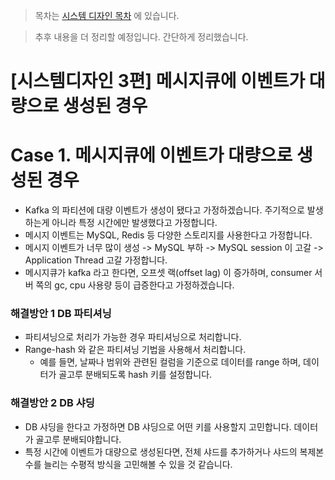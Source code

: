 > 목차는 [시스템 디자인 목차](https://insanelysimple.tistory.com/category/%EC%8B%9C%EC%8A%A4%ED%85%9C%20%EB%94%94%EC%9E%90%EC%9D%B8) 에 있습니다.



> 추후 내용을 더 정리할 예정입니다. 간단하게 정리했습니다.



# [시스템디자인 3편] 메시지큐에 이벤트가 대량으로 생성된 경우



# Case 1. 메시지큐에 이벤트가 대량으로 생성된 경우

- Kafka 의 파티션에 대량 이벤트가 생성이 됐다고 가정하겠습니다. 주기적으로 발생하는게 아니라 특정 시간에만 발생했다고 가정합니다.
- 메시지 이벤트는 MySQL, Redis 등 다양한 스토리지를 사용한다고 가정합니다.
- 메시지 이벤트가 너무 많이 생성 -> MySQL 부하 -> MySQL session 이 고갈 -> Application Thread 고갈 가정합니다.
- 메시지큐가 kafka 라고 한다면, 오프셋 랙(offset lag) 이 증가하며, consumer 서버 쪽의 gc, cpu 사용량 등이 급증한다고 가정하겠습니다.



### 해결방안 1 DB 파티셔닝

- 파티셔닝으로 처리가 가능한 경우 파티셔닝으로 처리합니다.
- Range-hash 와 같은 파티셔닝 기법을 사용해서 처리합니다.
  - 예를 들면, 날짜나 범위와 관련된 컬럼을 기준으로 데이터를 range 하며, 데이터가 골고루 분배되도록 hash 키를 설정합니다.



### 해결방안 2 DB 샤딩

- DB 샤딩을 한다고 가정하면 DB 샤딩으로 어떤 키를 사용할지 고민합니다. 데이터가 골고루 분배되야합니다.
- 특정 시간에 이벤트가 대량으로 생성된다면, 전체 샤드를 추가하거나 샤드의 복제본 수를 늘리는 수평적 방식을 고민해볼 수 있을 것 같습니다.





